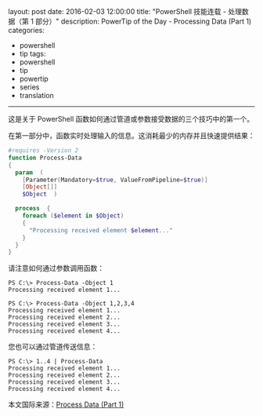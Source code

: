 ﻿layout: post
date: 2016-02-03 12:00:00
title: "PowerShell 技能连载 - 处理数据（第 1 部分）"
description: PowerTip of the Day - Processing Data (Part 1)
categories:
- powershell
- tip
tags:
- powershell
- tip
- powertip
- series
- translation
---
这是关于 PowerShell 函数如何通过管道或参数接受数据的三个技巧中的第一个。

在第一部分中，函数实时处理输入的信息。这消耗最少的内存并且快速提供结果：

```powershell
#requires -Version 2
function Process-Data
{  
  param  (
    [Parameter(Mandatory=$true, ValueFromPipeline=$true)]
    [Object[]]
    $Object  )

  process  {
    foreach ($element in $Object)
    {
      "Processing received element $element..."    
    }
  }
}
```

请注意如何通过参数调用函数：

```shell
PS C:\> Process-Data -Object 1
Processing received element 1...

PS C:\> Process-Data -Object 1,2,3,4
Processing received element 1...
Processing received element 2...
Processing received element 3...
Processing received element 4... 
```

您也可以通过管道传送信息：

```shell
PS C:\> 1..4 | Process-Data
Processing received element 1...
Processing received element 2...
Processing received element 3...
Processing received element 4... 
```

<!--more-->
本文国际来源：[Process Data (Part 1)](http://community.idera.com/powershell/powertips/b/tips/posts/processing-data-part-1)
